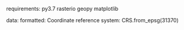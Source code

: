 requirements:
py3.7
rasterio
geopy
matplotlib



data:
formatted:
Coordinate reference system: CRS.from_epsg(31370)